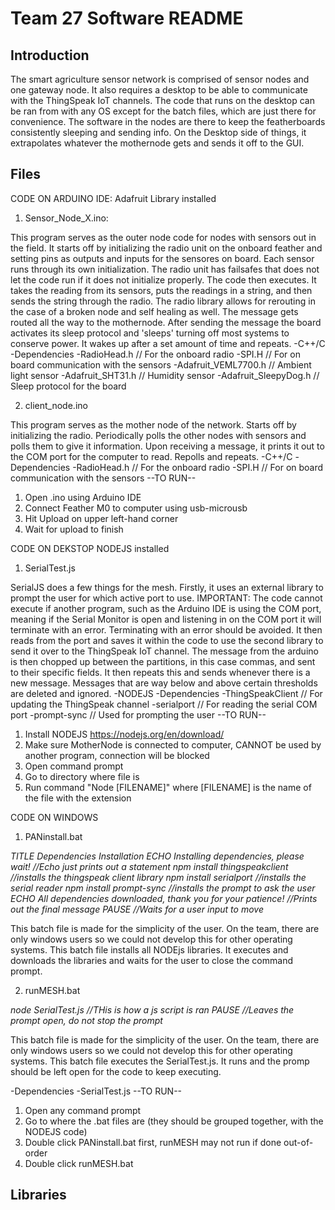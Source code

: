 # Team 27 Software README
## Introduction
The smart agriculture sensor network is comprised of sensor nodes and one gateway node. It also requires a desktop to be able to communicate with the ThingSpeak IoT channels. The code that runs on the desktop can be ran from with any OS except for the batch files, which are just there for convenience. The software in the nodes are there to keep the featherboards consistently sleeping and sending info. On the Desktop side of things, it extrapolates whatever the mothernode gets and sends it off to the GUI.

## Files
CODE ON ARDUINO IDE:
Adafruit Library installed
 1. Sensor_Node_X.ino:
 
This program serves as the outer node code for nodes with sensors out in the field. It starts off by initializing the radio unit on the onboard feather and setting pins as outputs and inputs for the sensores on board. Each sensor runs through its own initialization. The radio unit has failsafes that does not let the code run if it does not initialize properly. The code then executes. It takes the reading from its sensors, puts the readings in a string, and then sends the string through the radio. The radio library allows for rerouting in the case of a broken node and self healing as well. The message gets routed all the way to the mothernode. After sending the message the board activates its sleep protocol and 'sleeps' turning off most systems to conserve power. It wakes up after a set amount of time and repeats.
    -C++/C
    -Dependencies
      -RadioHead.h             // For the onboard radio
      -SPI.H                   // For on board communication with the sensors 
      -Adafruit_VEML7700.h     // Ambient light sensor
      -Adafruit_SHT31.h        // Humidity sensor
      -Adafruit_SleepyDog.h    // Sleep protocol for the board

 2. client_node.ino

This program serves as the mother node of the network. Starts off by initializing the radio. Periodically polls the other nodes with sensors and polls them to give it information. Upon receiving a message, it prints it out to the COM port for the computer to read. Repolls and repeats.
    -C++/C
    -Dependencies
      -RadioHead.h             // For the onboard radio
      -SPI.H                   // For on board communication with the sensors 
--TO RUN--
1. Open .ino using Arduino IDE
2. Connect Feather M0 to computer using usb-microusb
3. Hit Upload on upper left-hand corner
4. Wait for upload to finish

CODE ON DEKSTOP
NODEJS installed
  1. SerialTest.js

SerialJS does a few things for the mesh. Firstly, it uses an external library to prompt the user for which active port to use. IMPORTANT: The code cannot execute if another program, such as the Arduino IDE is using the COM port, meaning if the Serial Monitor is open and listening in on the COM port it will terminate with an error. Terminating with an error should be avoided. It then reads from the port and saves it within the code to use the second library to send it over to the ThingSpeak IoT channel. The message from the arduino is then chopped up between the partitions, in this case commas, and sent to their specific fields. It then repeats this and sends whenever there is a new message. Messages that are way below and above certain thresholds are deleted and ignored.
     -NODEJS
     -Dependencies
        -ThingSpeakClient    // For updating the ThingSpeak channel
        -serialport          // For reading the serial COM port
        -prompt-sync         // Used for prompting the user
--TO RUN--
1. Install NODEJS https://nodejs.org/en/download/
2. Make sure MotherNode is connected to computer, CANNOT be used by another program, connection will be blocked
3. Open command prompt
4. Go to directory where file is
5. Run command "Node [FILENAME]" where [FILENAME] is the name of the file with the extension

CODE ON WINDOWS
1. PANinstall.bat

_TITLE Dependencies Installation
ECHO Installing dependencies, please wait!                              //Echo just prints out a statement
npm install thingspeakclient                                            //installs the thingspeak client library
npm install serialport                                                  //installs the serial reader
npm install prompt-sync                                                 //installs the prompt to ask the user
ECHO All dependencies downloaded, thank you for your patience!          //Prints out the final message
PAUSE                                                                   //Waits for a user input to move_

This batch file is made for the simplicity of the user. On the team, there are only windows users so we could not develop this for other operating systems. This batch file installs all NODEjs libraries. It executes and downloads the libraries and waits for the user to close the command prompt.

2. runMESH.bat

_node SerialTest.js                                                     //THis is how a js script is ran
PAUSE                                                                   //Leaves the prompt open, do not stop the prompt_

This batch file is made for the simplicity of the user. On the team, there are only windows users so we could not develop this for other operating systems. This batch file executes the SerialTest.js. It runs and the promp should be left open for the code to keep executing.

  -Dependencies
    -SerialTest.js
--TO RUN--
1. Open any command prompt
2. Go to where the .bat files are (they should be grouped together, with the NODEJS code)
3. Double click PANinstall.bat first, runMESH may not run if done out-of-order
4. Double click runMESH.bat

## Libraries

